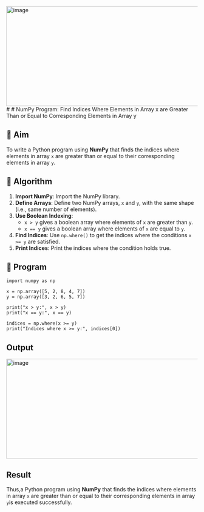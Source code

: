 <img width="540" height="263" alt="image" src="https://github.com/user-attachments/assets/555ebfe4-8d20-42d1-a903-b95397a119f6" /># # NumPy Program: Find Indices Where Elements in Array x are Greater Than or Equal to Corresponding Elements in Array y

## 🎯 Aim
To write a Python program using **NumPy** that finds the indices where elements in array `x` are greater than or equal to their corresponding elements in array `y`.

## 🧠 Algorithm
1. **Import NumPy**: Import the NumPy library.
2. **Define Arrays**: Define two NumPy arrays, `x` and `y`, with the same shape (i.e., same number of elements).
3. **Use Boolean Indexing**: 
   - `x > y` gives a boolean array where elements of `x` are greater than `y`.
   - `x == y` gives a boolean array where elements of `x` are equal to `y`.
4. **Find Indices**: Use `np.where()` to get the indices where the conditions `x >= y` are satisfied.
5. **Print Indices**: Print the indices where the condition holds true.

## 🧾 Program
```
import numpy as np

x = np.array([5, 2, 8, 4, 7])
y = np.array([3, 2, 6, 5, 7])

print("x > y:", x > y)
print("x == y:", x == y)

indices = np.where(x >= y)
print("Indices where x >= y:", indices[0])
```

## Output
<img width="540" height="263" alt="image" src="https://github.com/user-attachments/assets/91326abd-5b98-4a4f-8711-efce5eea97b0" />

## Result
Thus,a Python program using **NumPy** that finds the indices where elements in array `x` are greater than or equal to their corresponding elements in array `y`is executed successfully.

